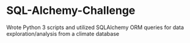 # SQL-Alchemy-Challenge
 
Wrote Python 3 scripts and utilized  SQLAlchemy ORM queries for data exploration/analysis from a climate database
